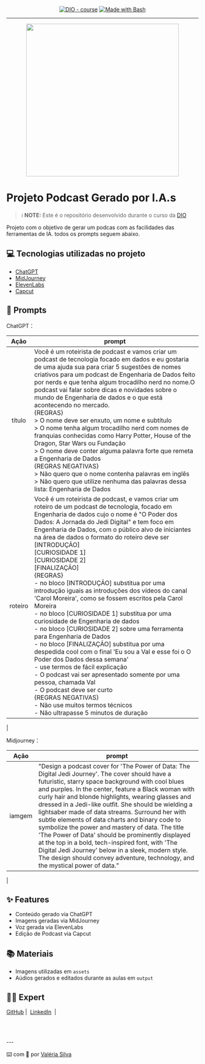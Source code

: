 

<p align="center">
<a href="https://dio.me/"><img src="https://img.shields.io/badge/DIO-Course-28DA77?logo=youtube" alt="DIO - course"></a>
<a href="https://www.gnu.org/software/bash/" title="Go to Bash homepage"><img src="https://img.shields.io/badge/Prompt-Project-blue?logo=gnu-bash&amp;logoColor=white" alt="Made with Bash"></a></p>

-------


<p align="center">
<img 
    src="https://github.com/vvalcristina/prompts-create-ebook-ia/blob/main/assets/banner_delta_lake.png"
    width="400"  
/>
</p>

# Projeto Podcast Gerado por I.A.s


 > ℹ️ **NOTE:** Este é o repositório desenvolvido durante o curso da [DIO](https://dio.me)

Projeto com o objetivo de gerar um podcas com as facilidades das ferramentas de IA. todos os prompts
seguem abaixo.

## 💻 Tecnologias utilizadas no projeto

- [ChatGPT](https://chat.openai.com/) 
- [MidJourney](https://www.midjourney.com/app/)
- [ElevenLabs](https://elevenlabs.io/)
- [Capcut](https://www.capcut.com/)

## 🧠 Prompts


ChatGPT：

|   Ação   | prompt                                                                                                                                                                                                                                                                         |
| :------: | ------------------------------------------------------------------------------------------------------------------------------------------------------------------------------------------------------------------------------------------------------------------------------ |
|  título  | Você é um roteirista de podcast e vamos criar um podcast de tecnologia focado em dados e eu gostaria de uma ajuda sua para criar 5 sugestões de nomes criativos para um podcast de Engenharia de Dados feito por nerds e que tenha algum trocadilho nerd no nome.O podcast vai falar sobre dicas e novidades sobre o mundo de Engenharia de dados e o que está acontecendo no mercado. <br>{REGRAS}<br> > O nome deve ser enxuto, um nome e subtítulo <br> > O nome tenha algum trocadilho nerd com nomes de franquias conhecidas como Harry Potter, House of the Dragon, Star Wars ou Fundação <br> > O nome deve conter alguma palavra forte que remeta a Engenharia de Dados <br> {REGRAS NEGATIVAS} <br> > Não quero que o nome contenha palavras em inglês <br> > Não quero que utilize nenhuma das palavras dessa lista: Engenharia de Dados                                                        |
| roteiro | Você é um roteirista de podcast, e vamos criar um  roteiro de um podcast de tecnologia, focado em Engenharia de dados cujo o nome é "O Poder dos Dados: A Jornada do Jedi Digital" e tem foco em Engenharia de Dados, com o público alvo de iniciantes na área de dados o formato do roteiro deve ser <br> [INTRODUÇÃO] <br> [CURIOSIDADE 1] <br> [CURIOSIDADE 2] <br> [FINALIZAÇÃO] <br> {REGRAS} <br> - no bloco [INTRODUÇÃO] substitua por uma introdução iguais as introduções dos vídeos do canal 'Carol Moreira', como se fossem escritos pela Carol Moreira <br> - no bloco [CURIOSIDADE 1] substitua por uma curiosidade de Engenharia de dados <br> - no bloco [CURIOSIDADE 2] sobre uma ferramenta para Engenharia de Dados <br> - no bloco [FINALIZAÇÃO] substitua por uma despedida cool com o final 'Eu sou a Val e esse foi o O Poder dos Dados dessa semana' <br> - use termos de fácil explicação <br> - O podcast vai ser apresentado somente por uma pessoa, chamada Val  <br> - O podcast deve ser curto   <br>{REGRAS NEGATIVAS}  <br> - Não use muitos termos técnicos  <br> - Não ultrapasse 5 minutos de duração <br> 
|


Midjourney：

|  Ação  | prompt                                                                                 |
| :----: | -------------------------------------------------------------------------------------- |
| iamgem | "Design a podcast cover for 'The Power of Data: The Digital Jedi Journey'. The cover should have a futuristic, starry space background with cool blues and purples. In the center, feature a Black woman with curly hair and blonde highlights, wearing glasses and dressed in a Jedi-like outfit. She should be wielding a lightsaber made of data streams. Surround her with subtle elements of data charts and binary code to symbolize the power and mastery of data. The title 'The Power of Data' should be prominently displayed at the top in a bold, tech-inspired font, with 'The Digital Jedi Journey' below in a sleek, modern style. The design should convey adventure, technology, and the mystical power of data."
 |

## ✨ Features

- Conteúdo gerado via ChatGPT
- Imagens geradas via MidJourney
- Voz gerada via ElevenLabs
- Edição de Podcast via Capcut


## 📚 Materiais

- Imagens utilizadas em `assets`
- Aúdios gerados e editados durante as aulas em `output`


## 👨‍💻 Expert

<p>
    <a href="https://github.com/vvalcristina">
    GitHub</a>&nbsp;|&nbsp;
    <a href="https://www.linkedin.com/in/valeria-cristina/">LinkedIn</a>
&nbsp;|&nbsp;</p>
<br/><br/>
<p>
---

⌨️ com 💜 por [Valéria Silva](https://github.com/vvalcristina)
